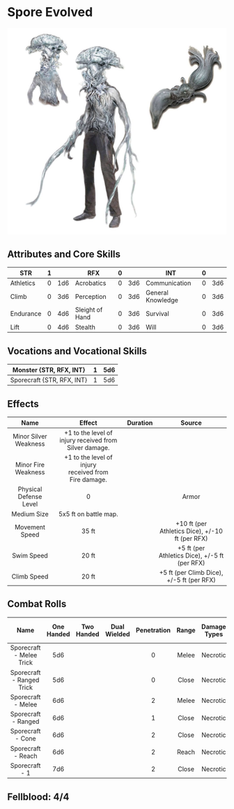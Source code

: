 # Spore Evolved

![NotMyImage](SporeEvolved.png)

## Attributes and Core Skills

| STR       |   1   |       | RFX             |   0   |       | INT               |   0   |       |
| --------- | :---: | :---: | --------------- | :---: | :---: | ----------------- | :---: | :---: |
| Athletics |   0   |  1d6  | Acrobatics      |   0   |  3d6  | Communication     |   0   |  3d6  |
| Climb     |   0   |  3d6  | Perception      |   0   |  3d6  | General Knowledge |   0   |  3d6  |
| Endurance |   0   |  4d6  | Sleight of Hand |   0   |  3d6  | Survival          |   0   |  3d6  |
| Lift      |   0   |  4d6  | Stealth         |   0   |  3d6  | Will         |   0   |  3d6  |

## Vocations and Vocational Skills

| Monster {STR, RFX, INT}    |   1   |  5d6  |
| ---------------- | :---: | :---: |
| Sporecraft {STR, RFX, INT} |   1   |  5d6  |

## Effects

|          Name           |                            Effect                             | Duration |                          Source                          |
| :---------------------: | :-----------------------------------------------------------: | :------: | :------------------------------------------------------: |
|  Minor Silver Weakness  | +1 to the level of injury received from Silver damage. |          |                                                          |
|   Minor Fire Weakness   |  +1 to the level of injury<br />received from Fire damage.  |          |                                                          |
| Physical Defense Level  |                               0                               |          |                          Armor                           |
|       Medium Size       |                     5x5 ft on battle map.                     |          |                                                          |
| Movement Speed |                             35 ft                             |          |  +10 ft (per Athletics Dice), +/-10 ft (per RFX)   |
|   Swim Speed   |                             20 ft                             |          | +5 ft (per Athletics Dice), +/-5 ft (per RFX) |
|  Climb Speed   |                             20 ft                             |          |   +5 ft (per Climb Dice), +/-5 ft (per RFX)   |

## Combat Rolls

|           Name            | One<br />Handed | Two<br />Handed | Dual<br />Wielded | Penetration | Range | Damage<br />Types | Engageable<br />Opponents | Area Of<br />Effect | Resource<br />Class |
| :-----------------------: | :-------------: | :-------------: | :---------------: | :---------: | :---: | :---------------: | :-----------------------: | :-----------------: | :-----------------: |
| Sporecraft - Melee Trick  |       5d6       |                 |                   |      0      | Melee |     Necrotic      |           Rapid           |                     |        None         |
| Sporecraft - Ranged Trick |       5d6       |                 |                   |      0      | Close |     Necrotic      |         Standard          |                     |        None         |
|    Sporecraft - Melee     |       6d6       |                 |                   |      2      | Melee |     Necrotic      |           Rapid           |                     |      1 (Fellblood)      |
|    Sporecraft - Ranged    |       6d6       |                 |                   |      1      | Close |     Necrotic      |         Standard          |                     |      1 (Fellblood)      |
|     Sporecraft - Cone     |       6d6       |                 |                   |      2      | Close |     Necrotic      |          1          |        Cone         |      1 (Fellblood)      |
|    Sporecraft - Reach     |       6d6       |                 |                   |      2      | Reach |     Necrotic      |           Rapid           |                     |      1 (Fellblood)      |
|   Sporecraft - 1    |       7d6       |                 |                   |      2      | Close |     Necrotic      |          1          |                     |      1 (Fellblood)      |

## Fellblood: 4/4
